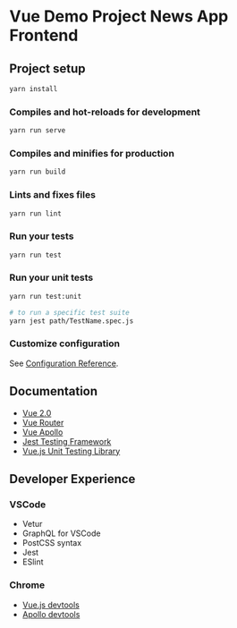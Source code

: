 # Vue Demo Project News App Frontend

## Project setup

```bash
yarn install
```

### Compiles and hot-reloads for development

```bash
yarn run serve
```

### Compiles and minifies for production

```bash
yarn run build
```

### Lints and fixes files

```bash
yarn run lint
```

### Run your tests

```bash
yarn run test
```

### Run your unit tests

```bash
yarn run test:unit

# to run a specific test suite
yarn jest path/TestName.spec.js
```

### Customize configuration

See [Configuration Reference](https://cli.vuejs.org/config/).

## Documentation

- [Vue 2.0](https://vuejs.org/v2/guide/)
- [Vue Router](https://router.vuejs.org/en/essentials/getting-started.html)
- [Vue Apollo](https://github.com/Akryum/vue-apollo)
- [Jest Testing Framework](http://facebook.github.io/jest/docs/en/getting-started.html)
- [Vue.js Unit Testing Library](https://vue-test-utils.vuejs.org/en/)

## Developer Experience

### VSCode

- Vetur
- GraphQL for VSCode
- PostCSS syntax
- Jest
- ESlint

### Chrome

- [Vue.js devtools](https://chrome.google.com/webstore/detail/vuejs-devtools/nhdogjmejiglipccpnnnanhbledajbpd?hl=en)
- [Apollo devtools](https://chrome.google.com/webstore/detail/apollo-client-developer-t/jdkknkkbebbapilgoeccciglkfbmbnfm)
